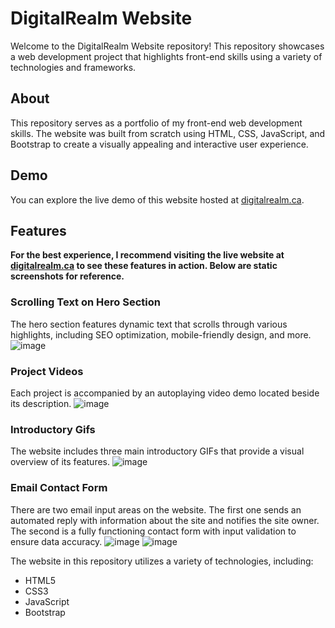 

# DigitalRealm Website

Welcome to the DigitalRealm Website repository! This repository showcases a web development project that highlights front-end skills using a variety of technologies and frameworks.

## About

This repository serves as a portfolio of my front-end web development skills. The website was built from scratch using HTML, CSS, JavaScript, and Bootstrap to create a visually appealing and interactive user experience.

## Demo

You can explore the live demo of this website hosted at [digitalrealm.ca](https://digitalrealm.ca).


## Features

**For the best experience, I recommend visiting the live website at [digitalrealm.ca](https://digitalrealm.ca) to see these features in action. Below are static screenshots for reference.**

### Scrolling Text on Hero Section

The hero section features dynamic text that scrolls through various highlights, including SEO optimization, mobile-friendly design, and more.
![image](https://github.com/andy-iio/DigitalRealm/assets/32138242/04727381-c4e2-4c21-8a70-8ac94b0e36fc)

### Project Videos
Each project is accompanied by an autoplaying video demo located beside its description.
![image](https://github.com/andy-iio/DigitalRealm/assets/32138242/b5d19f65-734b-4f44-837d-40b6c2cd1e37)

### Introductory Gifs
The website includes three main introductory GIFs that provide a visual overview of its features.
![image](https://github.com/andy-iio/DigitalRealm/assets/32138242/f34a47bc-3aab-4b47-810f-2b3654a9823e)

### Email Contact Form
There are two email input areas on the website. The first one sends an automated reply with information about the site and notifies the site owner. The second is a fully functioning contact form with input validation to ensure data accuracy.
![image](https://github.com/andy-iio/DigitalRealm/assets/32138242/14d97383-6ef6-46d5-80f6-e4bf244b61f9)
![image](https://github.com/andy-iio/DigitalRealm/assets/32138242/249a5b17-17f0-43fc-8dac-d2d3dd038afb)


The website in this repository utilizes a variety of technologies, including:

- HTML5
- CSS3
- JavaScript
- Bootstrap
